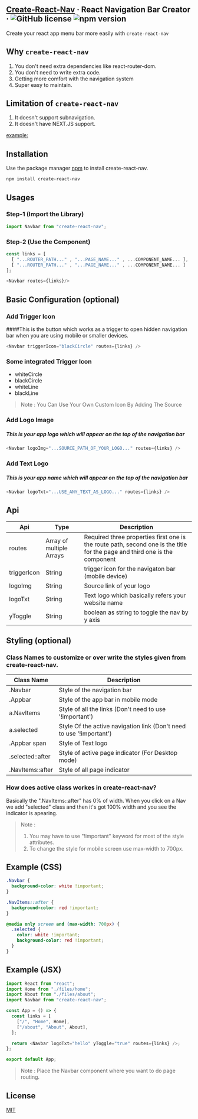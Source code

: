 ## [Create-React-Nav](<(create-react-nav)>) &middot; React Navigation Bar Creator &middot; ![GitHub license](https://img.shields.io/badge/license-MIT-blue.svg) ![npm version](https://img.shields.io/npm/v/create-react-nav)

Create your react app menu bar more easily with `create-react-nav`

## Why `create-react-nav`

1. You don't need extra dependencies like react-router-dom.
2. You don't need to write extra code.
3. Getting more comfort with the navigation system
4. Super easy to maintain.

## Limitation of `create-react-nav`

1. It doesn't support subnavigation.
2. It doesn't have NEXT.JS support.

[example:](https://zahin.netlify.app/)

## Installation

Use the package manager [npm](https://www.npmjs.com/) to install create-react-nav.

```bash
npm install create-react-nav
```

## Usages

### Step-1 (Import the Library)

```javascript
import Navbar from "create-react-nav";
```

### Step-2 (Use the Component)

```javascript
const links = [
  [ "...ROUTER_PATH..." , "...PAGE_NAME..." , ...COMPONENT_NAME... ],
  [ "...ROUTER_PATH..." , "...PAGE_NAME..." , ...COMPONENT_NAME... ]
];

<Navbar routes={links}/>
```

## Basic Configuration (optional)

### Add Trigger Icon

####This is the button which works as a trigger to open hidden navigation bar when you are using mobile or smaller devices.

```javascript
<Navbar triggerIcon="blackCircle" routes={links} />
```

### Some integrated Trigger Icon

- whiteCircle
- blackCircle
- whiteLine
- blackLine

> Note : You Can Use Your Own Custom Icon By Adding The Source

### Add Logo Image

##### This is your app logo which will appear on the top of the navigation bar

```javascript
<Navbar logoImg="...SOURCE_PATH_OF_YOUR_LOGO..." routes={links} />
```

### Add Text Logo

##### This is your app name which will appear on the top of the navigation bar

```javascript
<Navbar logoTxt="...USE_ANY_TEXT_AS_LOGO..." routes={links} />
```

## Api

| Api         | Type                     | Description                                                                                                                |
| ----------- | ------------------------ | -------------------------------------------------------------------------------------------------------------------------- |
| routes      | Array of multiple Arrays | Required three properties first one is the route path, second one is the title for the page and third one is the component |
| triggerIcon | String                   | trigger icon for the navigaton bar (mobile device)                                                                         |
| logoImg     | String                   | Source link of your logo                                                                                                   |
| logoTxt     | String                   | Text logo which basically refers your website name                                                                         |
| yToggle     | String                   | boolean as string to toggle the nav by y axis                                                                              |

## Styling (optional)

### Class Names to customize or over write the styles given from create-react-nav.

| Class Name       | Description                                                          |
| ---------------- | -------------------------------------------------------------------- |
| .Navbar          | Style of the navigation bar                                          |
| .Appbar          | Style of the app bar in mobile mode                                  |
| a.NavItems       | Style of all the links (Don't need to use '!important')              |
| a.selected       | Style Of the active navigation link (Don't need to use '!important') |
| .Appbar span     | Style of Text logo                                                   |
| .selected::after | Style of active page indicator (For Desktop mode)                    |
| .NavItems::after | Style of all page indicator                                          |

### How does active class workes in create-react-nav?

Basically the ".NavItems::after" has 0% of width. When you click on a Nav we add "selected" class and then it's got 100% width and you see the indicator is apearing.

> Note :
>
> 1.  You may have to use "!important" keyword for most of the style attributes.
> 2.  To change the style for mobile screen use max-width to 700px.

## Example (CSS)

```css
.Navbar {
  background-color: white !important;
}

.NavItems::after {
  background-color: red !important;
}

@media only screen and (max-width: 700px) {
  .selected {
    color: white !important;
    background-color: red !important;
  }
}
```

## Example (JSX)

```javascript
import React from "react";
import Home from "./files/home";
import About from "./files/about";
import Navbar from "create-react-nav";

const App = () => {
  const links = [
    ["/", "Home", Home],
    ["/about", "About", About],
  ];

  return <Navbar logoTxt="hello" yToggle="true" routes={links} />;
};

export default App;
```

> Note : Place the Navbar component where you want to do page routing.

## License

[MIT](https://choosealicense.com/licenses/mit/)
